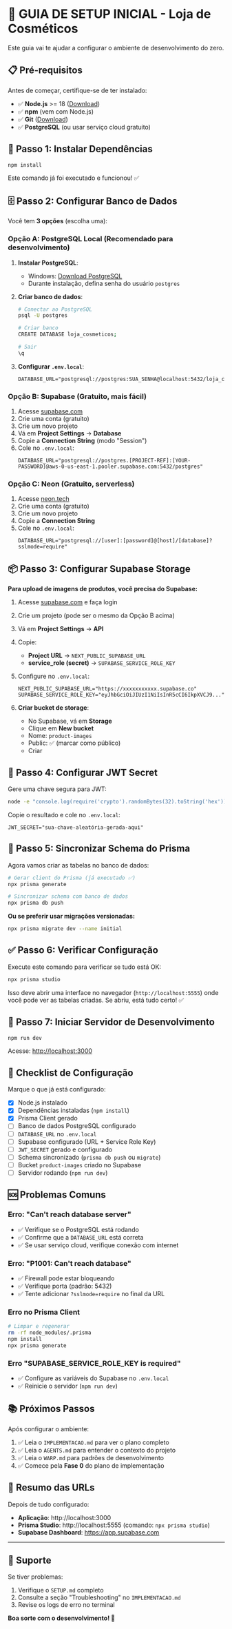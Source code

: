 # 🚀 GUIA DE SETUP INICIAL - Loja de Cosméticos

Este guia vai te ajudar a configurar o ambiente de desenvolvimento do zero.

## 📋 Pré-requisitos

Antes de começar, certifique-se de ter instalado:

- ✅ **Node.js** >= 18 ([Download](https://nodejs.org))
- ✅ **npm** (vem com Node.js)
- ✅ **Git** ([Download](https://git-scm.com/))
- ✅ **PostgreSQL** (ou usar serviço cloud gratuito)

## 🔧 Passo 1: Instalar Dependências

```bash
npm install
```

Este comando já foi executado e funcionou! ✅

## 🗄️ Passo 2: Configurar Banco de Dados

Você tem **3 opções** (escolha uma):

### Opção A: PostgreSQL Local (Recomendado para desenvolvimento)

1. **Instalar PostgreSQL**:
   - Windows: [Download PostgreSQL](https://www.postgresql.org/download/windows/)
   - Durante instalação, defina senha do usuário `postgres`

2. **Criar banco de dados**:
   ```bash
   # Conectar ao PostgreSQL
   psql -U postgres
   
   # Criar banco
   CREATE DATABASE loja_cosmeticos;
   
   # Sair
   \q
   ```

3. **Configurar `.env.local`**:
   ```env
   DATABASE_URL="postgresql://postgres:SUA_SENHA@localhost:5432/loja_cosmeticos"
   ```

### Opção B: Supabase (Gratuito, mais fácil)

1. Acesse [supabase.com](https://supabase.com)
2. Crie uma conta (gratuito)
3. Crie um novo projeto
4. Vá em **Project Settings** → **Database**
5. Copie a **Connection String** (modo "Session")
6. Cole no `.env.local`:
   ```env
   DATABASE_URL="postgresql://postgres.[PROJECT-REF]:[YOUR-PASSWORD]@aws-0-us-east-1.pooler.supabase.com:5432/postgres"
   ```

### Opção C: Neon (Gratuito, serverless)

1. Acesse [neon.tech](https://neon.tech)
2. Crie uma conta (gratuito)
3. Crie um novo projeto
4. Copie a **Connection String**
5. Cole no `.env.local`:
   ```env
   DATABASE_URL="postgresql://[user]:[password]@[host]/[database]?sslmode=require"
   ```

## 📦 Passo 3: Configurar Supabase Storage

**Para upload de imagens de produtos, você precisa do Supabase:**

1. Acesse [supabase.com](https://supabase.com) e faça login
2. Crie um projeto (pode ser o mesmo da Opção B acima)
3. Vá em **Project Settings** → **API**
4. Copie:
   - **Project URL** → `NEXT_PUBLIC_SUPABASE_URL`
   - **service_role (secret)** → `SUPABASE_SERVICE_ROLE_KEY`

5. Configure no `.env.local`:
   ```env
   NEXT_PUBLIC_SUPABASE_URL="https://xxxxxxxxxxx.supabase.co"
   SUPABASE_SERVICE_ROLE_KEY="eyJhbGciOiJIUzI1NiIsInR5cCI6IkpXVCJ9..."
   ```

6. **Criar bucket de storage**:
   - No Supabase, vá em **Storage**
   - Clique em **New bucket**
   - Nome: `product-images`
   - Public: ✅ (marcar como público)
   - Criar

## 🔐 Passo 4: Configurar JWT Secret

Gere uma chave segura para JWT:

```bash
node -e "console.log(require('crypto').randomBytes(32).toString('hex'))"
```

Copie o resultado e cole no `.env.local`:
```env
JWT_SECRET="sua-chave-aleatória-gerada-aqui"
```

## 🎨 Passo 5: Sincronizar Schema do Prisma

Agora vamos criar as tabelas no banco de dados:

```bash
# Gerar client do Prisma (já executado ✅)
npx prisma generate

# Sincronizar schema com banco de dados
npx prisma db push
```

**Ou se preferir usar migrações versionadas:**
```bash
npx prisma migrate dev --name initial
```

## ✅ Passo 6: Verificar Configuração

Execute este comando para verificar se tudo está OK:

```bash
npx prisma studio
```

Isso deve abrir uma interface no navegador (`http://localhost:5555`) onde você pode ver as tabelas criadas. Se abriu, está tudo certo! ✅

## 🚀 Passo 7: Iniciar Servidor de Desenvolvimento

```bash
npm run dev
```

Acesse: [http://localhost:3000](http://localhost:3000)

## 📝 Checklist de Configuração

Marque o que já está configurado:

- [x] Node.js instalado
- [x] Dependências instaladas (`npm install`)
- [x] Prisma Client gerado
- [ ] Banco de dados PostgreSQL configurado
- [ ] `DATABASE_URL` no `.env.local`
- [ ] Supabase configurado (URL + Service Role Key)
- [ ] `JWT_SECRET` gerado e configurado
- [ ] Schema sincronizado (`prisma db push` ou `migrate`)
- [ ] Bucket `product-images` criado no Supabase
- [ ] Servidor rodando (`npm run dev`)

## 🆘 Problemas Comuns

### Erro: "Can't reach database server"
- ✅ Verifique se o PostgreSQL está rodando
- ✅ Confirme que a `DATABASE_URL` está correta
- ✅ Se usar serviço cloud, verifique conexão com internet

### Erro: "P1001: Can't reach database"
- ✅ Firewall pode estar bloqueando
- ✅ Verifique porta (padrão: 5432)
- ✅ Tente adicionar `?sslmode=require` no final da URL

### Erro no Prisma Client
```bash
# Limpar e regenerar
rm -rf node_modules/.prisma
npm install
npx prisma generate
```

### Erro "SUPABASE_SERVICE_ROLE_KEY is required"
- ✅ Configure as variáveis do Supabase no `.env.local`
- ✅ Reinicie o servidor (`npm run dev`)

## 📚 Próximos Passos

Após configurar o ambiente:

1. ✅ Leia o `IMPLEMENTACAO.md` para ver o plano completo
2. ✅ Leia o `AGENTS.md` para entender o contexto do projeto
3. ✅ Leia o `WARP.md` para padrões de desenvolvimento
4. ✅ Comece pela **Fase 0** do plano de implementação

## 🎯 Resumo das URLs

Depois de tudo configurado:

- **Aplicação**: http://localhost:3000
- **Prisma Studio**: http://localhost:5555 (comando: `npx prisma studio`)
- **Supabase Dashboard**: https://app.supabase.com

---

## 📧 Suporte

Se tiver problemas:
1. Verifique o `SETUP.md` completo
2. Consulte a seção "Troubleshooting" no `IMPLEMENTACAO.md`
3. Revise os logs de erro no terminal

**Boa sorte com o desenvolvimento! 🚀**
